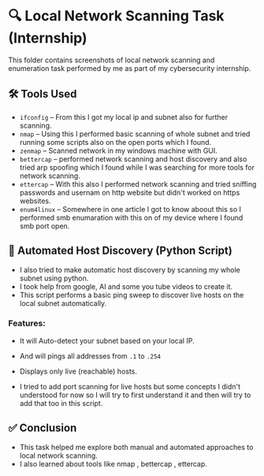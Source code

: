 # 🔍 Local Network Scanning Task (Internship)

This folder contains screenshots of local network scanning and enumeration task performed by me as part of my cybersecurity internship.

## 🛠️ Tools Used

- `ifconfig` – From this I got my local ip and subnet also for further scanning.
- `nmap` – Using this I performed basic scanning of whole subnet and tried running some scripts also on the open ports which I found.
- `zenmap` – Scanned network in my windows machine with GUI.
- `bettercap` – performed network scanning and host discovery and also tried arp spoofing which I found while I was searching for more tools for network scanning.
- `ettercap` – With this also I performed network scanning and tried sniffing passwords and usernam on http website but didn't worked on https websites.
- `enum4linux` – Somewhere in one article I got to know aboout this so I performed smb enumaration with this on of my device where I found smb port open.

## 🤖 Automated Host Discovery (Python Script)

- I also tried to make automatic host discovery by scanning my whole subnet using python.
- I took help from google, AI and some you tube videos to create it.
- This script performs a basic ping sweep to discover live hosts on the local subnet automatically.

### Features:
- It will Auto-detect your subnet based on your local IP.
- And will pings all addresses from `.1` to `.254`
- Displays only live (reachable) hosts.

- I tried to add port scanning for live hosts but some concepts I didn't understood for now so I will try to first understand it and then will try to add that too in    this script.

## ✅ Conclusion

- This task helped me explore both manual and automated approaches to local network scanning.
- I also learned about tools like nmap , bettercap , ettercap.
